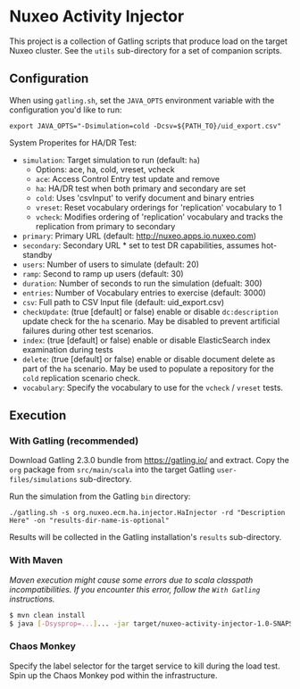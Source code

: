 # Nuxeo Activity Injector

This project is a collection of Gatling scripts that produce load on the target Nuxeo cluster.  See the `utils` sub-directory for a set of companion scripts.

## Configuration

When using `gatling.sh`, set the `JAVA_OPTS` environment variable with the configuration you'd like to run:

`export JAVA_OPTS="-Dsimulation=cold -Dcsv=${PATH_TO}/uid_export.csv"`

System Properites for HA/DR Test:
* `simulation`: Target simulation to run (default: `ha`)
  * Options: ace, ha, cold, vreset, vcheck
  * `ace`: Access Control Entry test update and remove
  * `ha`: HA/DR test when both primary and secondary are set
  * `cold`: Uses 'csvInput' to verify document and binary entries
  * `vreset`: Reset vocabulary orderings for 'replication' vocabulary to 1
  * `vcheck`: Modifies ordering of 'replication' vocabulary and tracks the replication from primary to secondary
* `primary`: Primary URL (default: http://nuxeo.apps.io.nuxeo.com)
* `secondary`: Secondary URL * set to test DR capabilities, assumes hot-standby
* `users`: Number of users to simulate (default: 20)
* `ramp`: Second to ramp up users (default: 30)
* `duration`: Number of seconds to run the simulation (defualt: 300)
* `entries`: Number of Vocabulary entries to exercise (default: 3000)
* `csv`: Full path to CSV Input file (default: uid_export.csv)
* `checkUpdate`: (true [default] or false) enable or disable `dc:description` update check for the `ha` scenario.  May be disabled to prevent artificial failures during other test scenarios.
* `index`: (true [default] or false) enable or disable ElasticSearch index examination during tests
* `delete`: (true [default] or false) enable or disable document delete as part of the `ha` scenario.  May be used to populate a repository for the `cold` replication scenario check.
* `vocabulary`: Specify the vocabulary to use for the `vcheck` / `vreset` tests.

## Execution

### With Gatling (recommended)

Download Gatling 2.3.0 bundle from https://gatling.io/ and extract.  Copy the `org` package from `src/main/scala` into the target Gatling `user-files/simulations` sub-directory.

Run the simulation from the Gatling `bin` directory:

`./gatling.sh -s org.nuxeo.ecm.ha.injector.HaInjector -rd "Description Here" -on "results-dir-name-is-optional"`

Results will be collected in the Gatling installation's `results` sub-directory.

### With Maven

_Maven execution might cause some errors due to scala classpath incompatibilities.  If you encounter this error, follow the `With Gatling` instructions._

```bash
$ mvn clean install
$ java [-Dsysprop=...]... -jar target/nuxeo-activity-injector-1.0-SNAPSHOT.jar
```

### Chaos Monkey

Specify the label selector for the target service to kill during the load test.  Spin up the Chaos Monkey pod within the infrastructure.